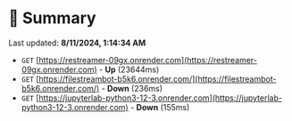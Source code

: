 # 📖 Summary
Last updated: **8/11/2024, 1:14:34 AM**

- `GET` [https://restreamer-09gx.onrender.com](https://restreamer-09gx.onrender.com) - **Up** (23644ms)
- `GET` [https://filestreambot-b5k6.onrender.com/](https://filestreambot-b5k6.onrender.com/) - **Down** (236ms)
- `GET` [https://jupyterlab-python3-12-3.onrender.com](https://jupyterlab-python3-12-3.onrender.com) - **Down** (155ms)
